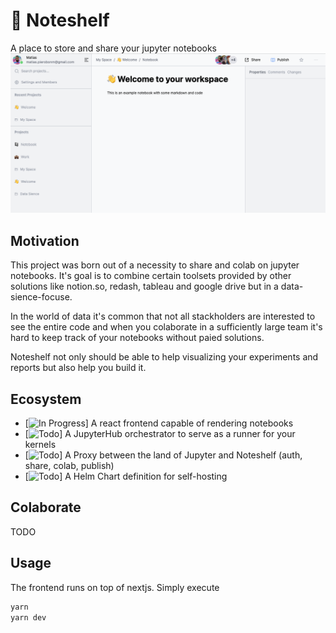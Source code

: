 # 📓 Noteshelf
A place to store and share your jupyter notebooks
![Preview](https://raw.githubusercontent.com/kerbaras/noteshelf/main/docs/preview.png)

## Motivation
This project was born out of a necessity to share and colab on jupyter notebooks. It's goal is to combine certain toolsets provided by other solutions like notion.so, redash, tableau and google drive but in a data-sience-focuse. 

In the world of data it's common that not all stackholders are interested to see the entire code and when you colaborate in a sufficiently large team it's hard to keep track of your notebooks without paied solutions. 

Noteshelf not only should be able to help visualizing your experiments and reports but also help you build it.

## Ecosystem
- [![In Progress](https://img.shields.io/badge/-in%20progres-red.svg)] A react frontend capable of rendering notebooks
- [![Todo](https://img.shields.io/badge/-Todo-gray.svg)] A JupyterHub orchestrator to serve as a runner for your kernels
- [![Todo](https://img.shields.io/badge/-Todo-gray.svg)] A Proxy between the land of Jupyter and Noteshelf (auth, share, colab, publish)
- [![Todo](https://img.shields.io/badge/-Todo-gray.svg)] A Helm Chart definition for self-hosting

## Colaborate
TODO

## Usage
The frontend runs on top of nextjs. Simply execute

```bash
yarn
yarn dev
```
